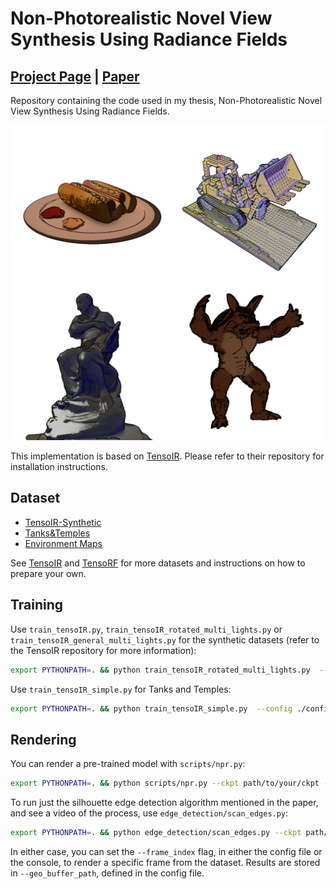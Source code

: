 # Non-Photorealistic Novel View Synthesis Using Radiance Fields

## [Project Page](https://mszilvasy.github.io/TensoIR-NPR/) |  [Paper](http://resolver.tudelft.nl/uuid:d64b7da6-e681-4a5c-9d2a-fa68e02df4e2)

Repository containing the code used in my thesis, Non-Photorealistic Novel View Synthesis Using Radiance Fields.

<img src='imgs/grid.png'>

This implementation is based on [TensoIR](https://github.com/Haian-Jin/TensoIR). Please refer to their repository for installation instructions.

## Dataset

* [TensoIR-Synthetic](https://zenodo.org/record/7880113#.ZE68FHZBz18)
* [Tanks&Temples](https://dl.fbaipublicfiles.com/nsvf/dataset/TanksAndTemple.zip) 
* [Environment Maps](https://drive.google.com/file/d/10WLc4zk2idf4xGb6nPL43OXTTHvAXSR3/view?usp=share_link)

See [TensoIR](https://github.com/Haian-Jin/TensoIR) and [TensoRF](https://github.com/apchenstu/TensoRF) for more datasets and instructions on how to prepare your own.

## Training

Use `train_tensoIR.py`, `train_tensoIR_rotated_multi_lights.py` or `train_tensoIR_general_multi_lights.py` for the synthetic datasets (refer to the TensoIR repository for more information):

```bash
export PYTHONPATH=. && python train_tensoIR_rotated_multi_lights.py  --config ./configs/multi_light_rotated/hotdog.txt
```

Use `train_tensoIR_simple.py` for Tanks and Temples:

```bash
export PYTHONPATH=. && python train_tensoIR_simple.py  --config ./configs/tanks_and_temples/ignatius.txt
```

## Rendering

You can render a pre-trained model with `scripts/npr.py`:

```bash
export PYTHONPATH=. && python scripts/npr.py --ckpt path/to/your/ckpt --config configs/npr/lego.txt
```

To run just the silhouette edge detection algorithm mentioned in the paper, and see a video of the process, use `edge_detection/scan_edges.py`:

```bash
export PYTHONPATH=. && python edge_detection/scan_edges.py --ckpt path/to/your/ckpt --config configs/edges/hotdog.txt
```

In either case, you can set the `--frame_index` flag, in either the config file or the console, to render a specific frame from the dataset. Results are stored in `--geo_buffer_path`, defined in the config file.
